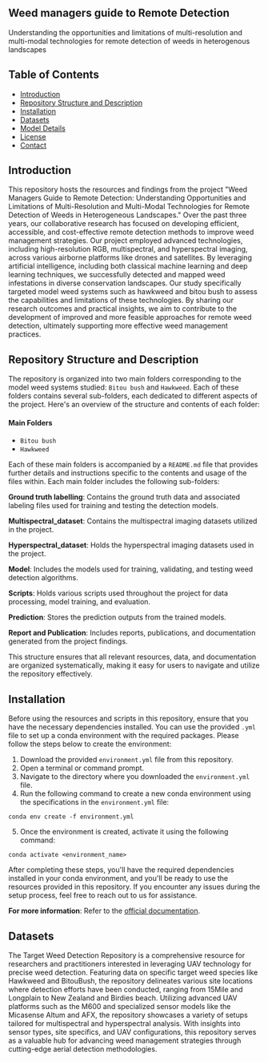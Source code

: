 ## Weed managers guide to Remote Detection
Understanding the opportunities and limitations of multi-resolution and multi-modal technologies for remote detection of weeds in heterogenous landscapes

## Table of Contents
- [Introduction](#introduction)
- [Repository Structure and Description](#repository-structure-and-description)
- [Installation](#installation)
- [Datasets](#datasets)
- [Model Details](#model-details)
- [License](#license)
- [Contact](#contact)

## Introduction
This repository hosts the resources and findings from the project "Weed Managers Guide to Remote Detection: Understanding Opportunities and Limitations of Multi-Resolution and Multi-Modal Technologies for Remote Detection of Weeds in Heterogeneous Landscapes." Over the past three years, our collaborative research has focused on developing efficient, accessible, and cost-effective remote detection methods to improve weed management strategies. Our project employed advanced technologies, including high-resolution RGB, multispectral, and hyperspectral imaging, across various airborne platforms like drones and satellites. By leveraging artificial intelligence, including both classical machine learning and deep learning techniques, we successfully detected and mapped weed infestations in diverse conservation landscapes. Our study specifically targeted model weed systems such as hawkweed and bitou bush to assess the capabilities and limitations of these technologies. By sharing our research outcomes and practical insights, we aim to contribute to the development of improved and more feasible approaches for remote weed detection, ultimately supporting more effective weed management practices.

## Repository Structure and Description
The repository is organized into two main folders corresponding to the model weed systems studied: `Bitou bush` and `Hawkweed`. Each of these folders contains several sub-folders, each dedicated to different aspects of the project. Here's an overview of the structure and contents of each folder: 

#### Main Folders
- `Bitou bush`
- `Hawkweed`

Each of these main folders is accompanied by a `README.md` file that provides further details and instructions specific to the contents and usage of the files within. Each main folder includes the following sub-folders:

**Ground truth labelling**: Contains the ground truth data and associated labeling files used for training and testing the detection models.

**Multispectral_dataset**: Contains the multispectral imaging datasets utilized in the project.

**Hyperspectral_dataset**: Holds the hyperspectral imaging datasets used in the project.

**Model**: Includes the models used for training, validating, and testing weed detection algorithms.

**Scripts**: Holds various scripts used throughout the project for data processing, model training, and evaluation.

**Prediction**: Stores the prediction outputs from the trained models.

**Report and Publication**: Includes reports, publications, and documentation generated from the project findings.

This structure ensures that all relevant resources, data, and documentation are organized systematically, making it easy for users to navigate and utilize the repository effectively.

## Installation
Before using the resources and scripts in this repository, ensure that you have the necessary dependencies installed. You can use the provided `.yml` file to set up a conda environment with the required packages. Please follow the steps below to create the environment:
1. Download the provided `environment.yml` file from this repository.
2. Open a terminal or command prompt.
3. Navigate to the directory where you downloaded the `environment.yml` file.
4. Run the following command to create a new conda environment using the specifications in the `environment.yml` file:
```shell
conda env create -f environment.yml
```
5. Once the environment is created, activate it using the following command:
```shell
conda activate <environment_name>
```
After completing these steps, you'll have the required dependencies installed in your conda environment, and you'll be ready to use the resources provided in this repository. If you encounter any issues during the setup process, feel free to reach out to us for assistance.

**For more information**: Refer to the [official documentation](https://docs.conda.io/projects/conda/en/latest/user-guide/tasks/manage-environments.html).

## Datasets
The Target Weed Detection Repository is a comprehensive resource for researchers and practitioners interested in leveraging UAV technology for precise weed detection. Featuring data on specific target weed species like Hawkweed and BitouBush, the repository delineates various site locations where detection efforts have been conducted, ranging from 15Mile and Longplain to New Zealand and Birdies beach. Utilizing advanced UAV platforms such as the M600 and specialized sensor models like the Micasense Altum and AFX, the repository showcases a variety of setups tailored for multispectral and hyperspectral analysis. With insights into sensor types, site specifics, and UAV configurations, this repository serves as a valuable hub for advancing weed management strategies through cutting-edge aerial detection methodologies.
